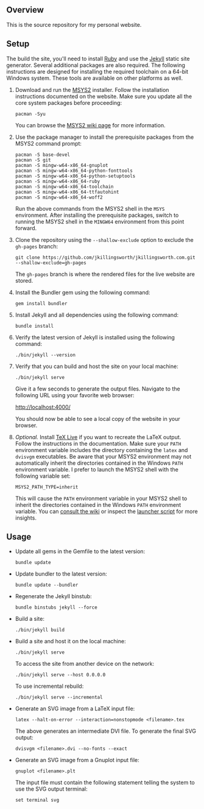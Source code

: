 ## Overview

This is the source repository for my personal website.

## Setup

The build the site, you'll need to install [Ruby](https://www.ruby-lang.org/) and use the [Jekyll](https://jekyllrb.com/) static site generator. Several additional packages are also required. The following instructions are designed for installing the required toolchain on a 64-bit Windows system. These tools are available on other platforms as well.

1. Download and run the [MSYS2](https://www.msys2.org/) installer. Follow the installation instructions documented on the website. Make sure you update all the core system packages before proceeding:

       pacman -Syu

   You can browse the [MSYS2 wiki page](https://www.msys2.org/wiki/Home/) for more information.

2. Use the package manager to install the prerequisite packages from the MSYS2 command prompt:

       pacman -S base-devel
       pacman -S git
       pacman -S mingw-w64-x86_64-gnuplot
       pacman -S mingw-w64-x86_64-python-fonttools
       pacman -S mingw-w64-x86_64-python-setuptools
       pacman -S mingw-w64-x86_64-ruby
       pacman -S mingw-w64-x86_64-toolchain
       pacman -S mingw-w64-x86_64-ttfautohint
       pacman -S mingw-w64-x86_64-woff2

   Run the above commands from the MSYS2 shell in the `MSYS` environment. After installing the prerequisite packages, switch to running the MSYS2 shell in the `MINGW64` environment from this point forward.

3. Clone the repository using the `--shallow-exclude` option to exclude the `gh-pages` branch:

       git clone https://github.com/jkillingsworth/jkillingsworth.com.git --shallow-exclude=gh-pages

   The `gh-pages` branch is where the rendered files for the live website are stored.

4. Install the Bundler gem using the following command:

       gem install bundler

5. Install Jekyll and all dependencies using the following command:

       bundle install

6. Verify the latest version of Jekyll is installed using the following command:

       ./bin/jekyll --version

7. Verify that you can build and host the site on your local machine:

       ./bin/jekyll serve

   Give it a few seconds to generate the output files. Navigate to the following URL using your favorite web browser:

   [http://localhost:4000/](http://localhost:4000/)

   You should now be able to see a local copy of the website in your browser.

8. *Optional.* Install [TeX Live](https://www.tug.org/texlive/) if you want to recreate the LaTeX output. Follow the instructions in the documentation. Make sure your `PATH` environment variable includes the directory containing the `latex` and `dvisvgm` executables. Be aware that your MSYS2 environment may not automatically inherit the directories contained in the Windows `PATH` environment variable. I prefer to launch the MSYS2 shell with the following variable set:

       MSYS2_PATH_TYPE=inherit

   This will cause the `PATH` environment variable in your MSYS2 shell to inherit the directories contained in the Windows `PATH` environment variable. You can [consult the wiki](https://www.msys2.org/wiki/MSYS2-introduction/#path) or inspect the [launcher script](https://github.com/msys2/MSYS2-packages/blob/master/filesystem/msys2_shell.cmd) for more insights.

## Usage

* Update all gems in the Gemfile to the latest version:

      bundle update

* Update bundler to the latest version:

      bundle update --bundler

* Regenerate the Jekyll binstub:

      bundle binstubs jekyll --force

* Build a site:

      ./bin/jekyll build

* Build a site and host it on the local machine:

      ./bin/jekyll serve

  To access the site from another device on the network:

      ./bin/jekyll serve --host 0.0.0.0

  To use incremental rebuild:

      ./bin/jekyll serve --incremental

* Generate an SVG image from a LaTeX input file:

      latex --halt-on-error --interaction=nonstopmode <filename>.tex

  The above generates an intermediate DVI file. To generate the final SVG output:

      dvisvgm <filename>.dvi --no-fonts --exact

* Generate an SVG image from a Gnuplot input file:

      gnuplot <filename>.plt

  The input file must contain the following statement telling the system to use the SVG output terminal:

      set terminal svg
